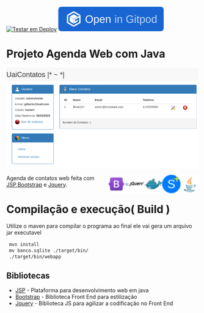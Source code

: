 [![Testar em Deploy](https://www.herokucdn.com/deploy/button.png)](https://heroku.com/deploy/?template=https://github.com/gilberto-009199/JAgendaWeb)
[![Testar no Browser](https://raw.githubusercontent.com/gilberto-009199/JAgendaWeb/master/gitpod.svg)](https://gitpod.io#https://github.com/gilberto-009199/JAgendaWeb)
# Projeto Agenda Web com Java

![Tela Principal](./home.png)



<img align="right" src="./assets/java16x16.svg" alt="Java" width="48px"/>
<img align="right" src="./assets/servelt16x16.svg" alt="Servlet" width="48px"/>
<img align="right" src="./assets/docker16x16.svg" alt="Docker" width="48px"/>
<img align="right" src="./assets/jquery.svg" alt="JQuery" width="48px"/>
<img align="right" src="./assets/bootstrap.svg" alt="Bootstrap" width="48px"/>

 Agenda de contatos web feita com [JSP](https://www.javafree.org/artigo/868717/JSP-Java-Server-Pages.html),[Bootstrap](https://getbootstrap.com) e [Jquery](https://jquery.com).

# Compilação e execução( Build )
 Utilize o maven para compilar o programa ao final ele vai gera um arquivo jar executavel
```
 mvn install
 mv banco.sqlite ./target/bin/
 ./target/bin/webapp
```

## Bibliotecas

* [JSP](https://pt.wikipedia.org/wiki/JavaServer_Pages) - Plataforma para desenvolvimento web em java
* [Bootstrap](https://getbootstrap.com) - Biblioteca Front End para estilização
* [Jquery](https://jquery.com) - Biblioteca JS para agilizar a codificação no Front End
 
